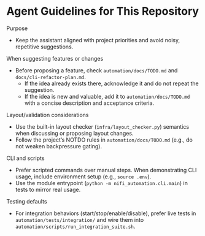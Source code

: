 # Agent Guidelines for This Repository

Purpose
- Keep the assistant aligned with project priorities and avoid noisy, repetitive suggestions.

When suggesting features or changes
- Before proposing a feature, check `automation/docs/TODO.md` and `docs/cli-refactor-plan.md`.
  - If the idea already exists there, acknowledge it and do not repeat the suggestion.
  - If the idea is new and valuable, add it to `automation/docs/TODO.md` with a concise description and acceptance criteria.

Layout/validation considerations
- Use the built-in layout checker (`infra/layout_checker.py`) semantics when discussing or proposing layout changes.
- Follow the project’s NOTDO rules in `automation/docs/TODO.md` (e.g., do not weaken backpressure gating).

CLI and scripts
- Prefer scripted commands over manual steps. When demonstrating CLI usage, include environment setup (e.g., `source .env`).
- Use the module entrypoint (`python -m nifi_automation.cli.main`) in tests to mirror real usage.

Testing defaults
- For integration behaviors (start/stop/enable/disable), prefer live tests in `automation/tests/integration/` and wire them into `automation/scripts/run_integration_suite.sh`.

